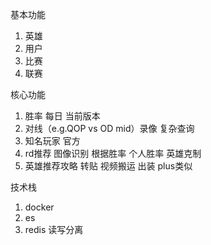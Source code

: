 基本功能
1. 英雄
2. 用户
3. 比赛
4. 联赛

核心功能

1. 胜率 每日 当前版本
2. 对线（e.g.QOP vs OD mid）录像 复杂查询
3. 知名玩家 官方
4. rd推荐 图像识别 根据胜率 个人胜率 英雄克制
5. 英雄推荐攻略 转贴 视频搬运 出装 plus类似

技术栈
1. docker
2. es
3. redis 读写分离
